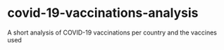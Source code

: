 # covid-19-vaccinations-analysis
A short analysis of COVID-19 vaccinations per country and the vaccines used
